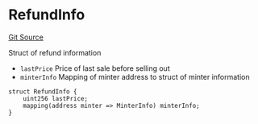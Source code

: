 # RefundInfo
[Git Source](https://github.com/fxhash/fxhash-evm-contracts/blob/7502dc47d919e0bb1248e7f953c914adde69d025/src/lib/Structs.sol)

Struct of refund information
- `lastPrice` Price of last sale before selling out
- `minterInfo` Mapping of minter address to struct of minter information


```solidity
struct RefundInfo {
    uint256 lastPrice;
    mapping(address minter => MinterInfo) minterInfo;
}
```

